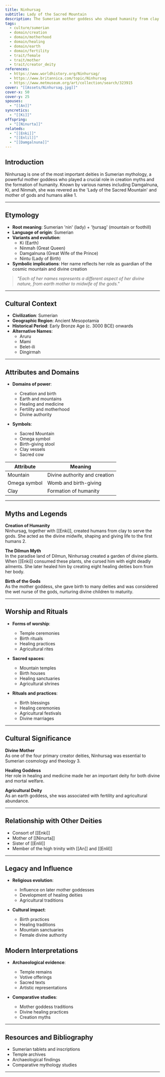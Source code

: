 ```yaml
---
title: Ninhursag
subtitle: Lady of the Sacred Mountain
description: The Sumerian mother goddess who shaped humanity from clay and nurtured the first gods
tags:
  - culture/sumerian
  - domain/creation
  - domain/motherhood
  - domain/healing
  - domain/earth
  - domain/fertility
  - trait/female
  - trait/mother
  - trait/creator_deity
references:
  - https://www.worldhistory.org/Ninhursag/
  - https://www.britannica.com/topic/Ninhursag
  - https://www.metmuseum.org/art/collection/search/323915
cover: "[[Assets/Ninhursag.jpg]]"
cover-x: 50
cover-y: 25
spouses:
  - "[[An]]"
syncretics:
  - "[[Ki]]"
offspring:
  - "[[Ninurta]]"
relateds:
  - "[[Enki]]"
  - "[[Enlil]]"
  - "[[Damgalnuna]]"
---
```

##  Introduction
Ninhursag is one of the most important deities in Sumerian mythology, a powerful mother goddess who played a crucial role in creation myths and the formation of humanity. Known by various names including Damgalnuna, Ki, and Ninmah, she was revered as the 'Lady of the Sacred Mountain' and mother of gods and humans alike <mcreference link="https://www.worldhistory.org/Ninhursag/" index="1">1</mcreference>.

---

## Etymology

- **Root meaning**: Sumerian 'nin' (lady) + 'ḫursag' (mountain or foothill)
- **Language of origin**: Sumerian
- **Variants and evolution**: 
  - Ki (Earth)
  - Ninmah (Great Queen)
  - Damgalnuna (Great Wife of the Prince)
  - Nintu (Lady of Birth)
- **Symbolic implications**: Her name reflects her role as guardian of the cosmic mountain and divine creation

> _"Each of her names represents a different aspect of her divine nature, from earth mother to midwife of the gods."_

---

##  Cultural Context

- **Civilization**: Sumerian
- **Geographic Region**: Ancient Mesopotamia
- **Historical Period**: Early Bronze Age (c. 3000 BCE) onwards
- **Alternative Names**:
  - Aruru
  - Mami
  - Belet-ili
  - Dingirmah

---

## Attributes and Domains

- **Domains of power**: 
  - Creation and birth
  - Earth and mountains
  - Healing and medicine
  - Fertility and motherhood
  - Divine authority

- **Symbols**: 
  - Sacred Mountain
  - Omega symbol
  - Birth-giving stool
  - Clay vessels
  - Sacred cow

| Attribute | Meaning |
|-----------|----------|
| Mountain | Divine authority and creation |
| Omega symbol | Womb and birth-giving |
| Clay | Formation of humanity |

---

## Myths and Legends

**Creation of Humanity**  
Ninhursag, together with [[Enki]], created humans from clay to serve the gods. She acted as the divine midwife, shaping and giving life to the first humans <mcreference link="https://www.britannica.com/topic/Ninhursag" index="2">2</mcreference>.

**The Dilmun Myth**  
In the paradise land of Dilmun, Ninhursag created a garden of divine plants. When [[Enki]] consumed these plants, she cursed him with eight deadly ailments. She later healed him by creating eight healing deities born from her body.

**Birth of the Gods**  
As the mother goddess, she gave birth to many deities and was considered the wet nurse of the gods, nurturing divine children to maturity.

---

## Worship and Rituals

- **Forms of worship**:
  - Temple ceremonies
  - Birth rituals
  - Healing practices
  - Agricultural rites

- **Sacred spaces**:
  - Mountain temples
  - Birth houses
  - Healing sanctuaries
  - Agricultural shrines

- **Rituals and practices**:
  - Birth blessings
  - Healing ceremonies
  - Agricultural festivals
  - Divine marriages

---

## Cultural Significance

**Divine Mother**  
As one of the four primary creator deities, Ninhursag was essential to Sumerian cosmology and theology <mcreference link="https://www.metmuseum.org/art/collection/search/323915" index="3">3</mcreference>.

**Healing Goddess**  
Her role in healing and medicine made her an important deity for both divine and mortal welfare.

**Agricultural Deity**  
As an earth goddess, she was associated with fertility and agricultural abundance.

---

## Relationship with Other Deities

- Consort of [[Enki]]
- Mother of [[Ninurta]]
- Sister of [[Enlil]]
- Member of the high trinity with [[An]] and [[Enlil]]

---

## Legacy and Influence

- **Religious evolution**:
  - Influence on later mother goddesses
  - Development of healing deities
  - Agricultural traditions

- **Cultural impact**:
  - Birth practices
  - Healing traditions
  - Mountain sanctuaries
  - Female divine authority

## Modern Interpretations

- **Archaeological evidence**:
  - Temple remains
  - Votive offerings
  - Sacred texts
  - Artistic representations

- **Comparative studies**:
  - Mother goddess traditions
  - Divine healing practices
  - Creation myths

---

## Resources and Bibliography

- Sumerian tablets and inscriptions
- Temple archives
- Archaeological findings
- Comparative mythology studies

---
